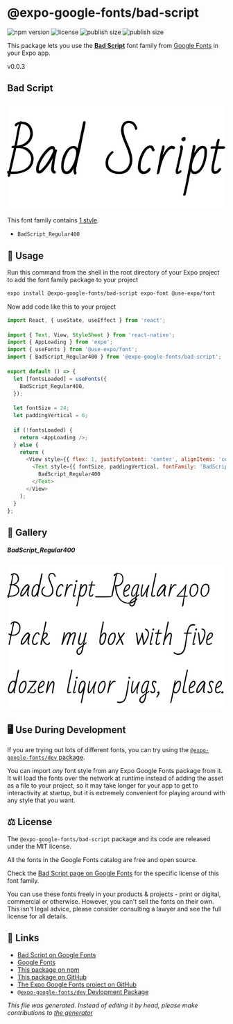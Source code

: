 # @expo-google-fonts/bad-script

![npm version](https://flat.badgen.net/npm/v/@expo-google-fonts/bad-script)
![license](https://flat.badgen.net/github/license/expo/google-fonts)
![publish size](https://flat.badgen.net/packagephobia/install/@expo-google-fonts/bad-script)
![publish size](https://flat.badgen.net/packagephobia/publish/@expo-google-fonts/bad-script)

This package lets you use the [**Bad Script**](https://fonts.google.com/specimen/Bad+Script) font family from [Google Fonts](https://fonts.google.com/) in your Expo app.

v0.0.3

## Bad Script

![Bad Script](./font-family.png)

This font family contains [1 style](#gallery).

- `BadScript_Regular400`

## 🔡 Usage

Run this command from the shell in the root directory of your Expo project to add the font family package to your project
```sh
expo install @expo-google-fonts/bad-script expo-font @use-expo/font
```

Now add code like this to your project
```js
import React, { useState, useEffect } from 'react';

import { Text, View, StyleSheet } from 'react-native';
import { AppLoading } from 'expo';
import { useFonts } from '@use-expo/font';
import { BadScript_Regular400 } from '@expo-google-fonts/bad-script';

export default () => {
  let [fontsLoaded] = useFonts({
    BadScript_Regular400,
  });

  let fontSize = 24;
  let paddingVertical = 6;

  if (!fontsLoaded) {
    return <AppLoading />;
  } else {
    return (
      <View style={{ flex: 1, justifyContent: 'center', alignItems: 'center' }}>
        <Text style={{ fontSize, paddingVertical, fontFamily: 'BadScript_Regular400' }}>
          BadScript_Regular400
        </Text>
      </View>
    );
  }
};

```

## 📖 Gallery

##### BadScript_Regular400
![BadScript_Regular400](./85388546eb146e3e3bf5803d4a47f053ad2a9491ee3470c23912777bfbfbc111.ttf.png)


## 🖥️ Use During Development

If you are trying out lots of different fonts, you can try using the [`@expo-google-fonts/dev` package](https://github.com/expo/google-fonts/tree/master/font-packages/dev#readme).

You can import *any* font style from any Expo Google Fonts package from it. It will load the fonts
over the network at runtime instead of adding the asset as a file to your project, so it may take longer
for your app to get to interactivity at startup, but it is extremely convenient
for playing around with any style that you want.

## ⚖️ License

The `@expo-google-fonts/bad-script` package and its code are released under the MIT license.

All the fonts in the Google Fonts catalog are free and open source.

Check the [Bad Script page on Google Fonts](https://fonts.google.com/specimen/Bad+Script) for the specific license of this font family.

You can use these fonts freely in your products & projects - print or digital, commercial or otherwise. However, you can't sell the fonts on their own. This isn't legal advice, please consider consulting a lawyer and see the full license for all details.

## 🔗 Links

- [Bad Script on Google Fonts](https://fonts.google.com/specimen/Bad+Script)
- [Google Fonts](https://fonts.google.com/)
- [This package on npm](https://www.npmjs.com/package/@expo-google-fonts/bad-script)
- [This package on GitHub](https://github.com/expo/google-fonts/tree/master/font-packages/bad-script)
- [The Expo Google Fonts project on GitHub](https://github.com/expo/google-fonts)
- [`@expo-google-fonts/dev` Devlopment Package](https://github.com/expo/google-fonts/tree/master/font-packages/dev)


*This file was generated. Instead of editing it by head, please make contributions to [the generator](https://github.com/expo/google-fonts/tree/master/packages/generator)*
